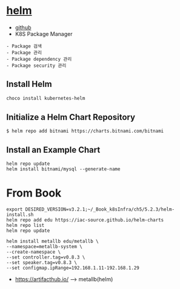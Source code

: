 # [helm](https://helm.sh/)
* [github](https://github.com/helm/helm)
* K8S Package Manager
```
- Package 검색
- Package 관리
- Package dependency 관리
- Package security 관리
```




## Install Helm
```bash
choco install kubernetes-helm
```

## Initialize a Helm Chart Repository
```
$ helm repo add bitnami https://charts.bitnami.com/bitnami
```

## Install an Example Chart
```
helm repo update 
helm install bitnami/mysql --generate-name 
```


# From Book
```
export DESIRED_VERSION=v3.2.1;~/_Book_k8sInfra/ch5/5.2.3/helm-install.sh
helm repo add edu https://iac-source.github.io/helm-charts
helm repo list
helm repo update

helm install metallb edu/metallb \
--namespace=metallb-system \
--create-namespace \
--set controller.tag=v0.8.3 \
--set speaker.tag=v0.8.3 \
--set configmap.ipRange=192.168.1.11-192.168.1.29

```

* https://artifacthub.io/ --> metallb(helm)